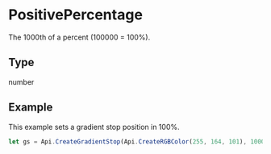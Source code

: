 # PositivePercentage

The 1000th of a percent (100000 = 100%).

## Type

number



## Example

This example sets a gradient stop position in 100%.

```javascript editor-
let gs = Api.CreateGradientStop(Api.CreateRGBColor(255, 164, 101), 100000);
```
